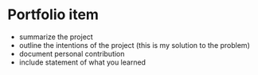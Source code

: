 # Portfolio item

* summarize the project
* outline the intentions of the project (this is my solution to the problem)
* document personal contribution
* include statement of what you learned
